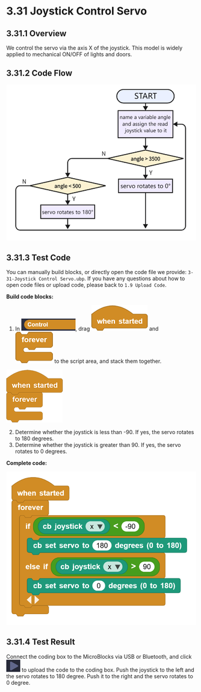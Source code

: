# 3.31  Joystick Control Servo

## 3.31.1 Overview

We control the servo via the axis X of the joystick. This model is widely applied to mechanical ON/OFF of lights and doors.

## 3.31.2 Code Flow

![t183](./media/t183.png)

## 3.31.3 Test Code

You can manually build blocks, or directly open the code file we provide: `3-31-Joystick Control Servo.ubp`. If you have any questions about how to open code files or upload code, please back to `1.9 Upload Code`.

**Build code blocks:**

1. In ![](./media/control.png), drag ![](./media/t1.png) and ![](./media/t2.png) to the script area, and stack them together.

![t34](./media/t34.png)

2. Determine whether the joystick is less than -90. If yes, the servo rotates to 180 degrees.
3. Determine whether the joystick is greater than 90. If yes, the servo rotates to 0 degrees.

**Complete code:**

![t184](./media/t184.png)

## 3.31.4 Test Result

Connect the coding box to the MicroBlocks via USB or Bluetooth, and click ![t59](./media/t59.png) to upload the code to the coding box. Push the joystick to the left and the servo rotates to 180 degree. Push it to the right and the servo rotates to 0 degree.